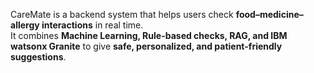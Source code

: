 CareMate is a backend system that helps users check **food–medicine–allergy interactions** in real time.  
It combines **Machine Learning, Rule-based checks, RAG, and IBM watsonx Granite** to give **safe, personalized, and patient-friendly suggestions**.
